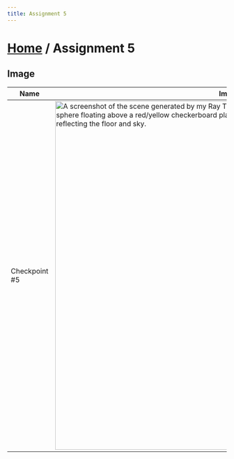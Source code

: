```yaml
---
title: Assignment 5
---
```


# [Home]({{site.baseurl}}/) / Assignment 5

## Image

| Name | Image |
|------|------|
| Checkpoint #5 |  <img src="{{site.baseurl}}/assets/img/Scene_Reflection.png" alt="A screenshot of the scene generated by my Ray Tracer. The capture contains a green and a silver sphere floating above a red/yellow checkerboard plane with a black background. The silver sphere is reflecting the floor and sky." width="800"/> |